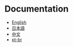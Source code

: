 # Documentation

- [English](en-us/README.md)
- [日本語](ja/README.md)
- [中文](zh-cn/README.md)
- [pt-br](pt-br/README.MD)
